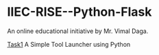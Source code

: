 # IIEC-RISE--Python-Flask
An online educational initiative by Mr. Vimal Daga.
<br />

[Task1](https://github.com/Madhurima1997/IIEC-RISE--Python-Flask/blob/master/tool.py) A Simple Tool Launcher using Python
